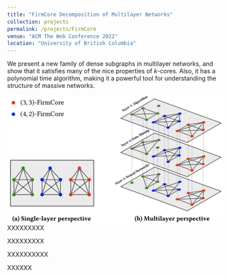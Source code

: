 ```yaml
---
title: "FirmCore Decomposition of Multilayer Networks"
collection: projects
permalink: /projects/FirmCore
venue: "ACM The Web Conference 2022"
location: "University of British Columbia"
---
```


We present a new family of dense subgraphs in multilayer networks, and show that it satisfies many of the nice properties of $k$-cores. Also, it has a polynomial time algorithm, making it a powerful tool for understanding the structure of massive networks.

![An example of a collaboration network](../images/FirmCore.png)
XXXXXXXXX


XXXXXXXXX


XXXXXXXXXX

XXXXXX
